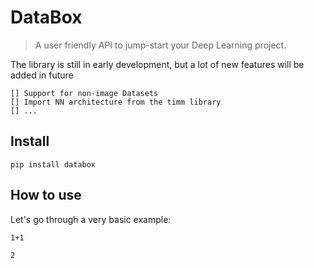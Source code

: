 # DataBox
> A user friendly API to jump-start your Deep Learning project. 


The library is still in early development, but a lot of new features will be added in future

    [] Support for non-image Datasets
    [] Import NN architecture from the timm library
    [] ...

## Install

`pip install databox`

## How to use

Let's go through a very basic example:

```
1+1
```




    2


